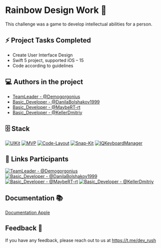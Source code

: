 # Rainbow Design Work 🌈

This challenge was a game to develop intellectual abilities for a person.


## ⚡️ Project Tasks Completed

 - Create User Interface Design
 - Swift 5 project, supported iOS – 15
 - Code according to guidelines


## 💻 Authors in the project

- [TeamLeader - @Demogorgonius](https://github.com/Demogorgonius)
- [Basic_Developer - @DanilaBolshakov1999](https://github.com/DanilaBolshakov1999)
- [Basic_Developer - @MaybeRT-rt](https://github.com/MaybeRT-rt)
- [Basic_Developer - @KellerDmitriy](https://github.com/KellerDmitriy)

## 🗄️ Stack

[![UIKit](https://img.shields.io/badge/UIKit-blue.svg)](http://www.gnu.org/licenses/agpl-3.0)
[![MVP](https://img.shields.io/badge/-MVP-green.svg)](https://habr.com/ru/companies/badoo/articles/281162/)
[![Code-Layout](https://img.shields.io/badge/-CodeLayout-green.svg)](https://habr.com/ru/companies/badoo/articles/281162/)
[![Snap-Kit](https://img.shields.io/badge/-SnapKit-yellow.svg)](https://opensource.org/licenses/)
[![IQKeyboardManager](https://img.shields.io/badge/-IQKeyboardManager-red.svg)](https://opensource.org/licenses/)



## 🔗 Links Participants
[![TeamLeader - @Demogorgonius](https://img.shields.io/badge/TeamLeader_@Demogorgonius-000?style=for-the-badge&logo=ko-fi&logoColor=white)](https://github.com/Demogorgonius)
[![Basic_Developer - @DanilaBolshakov1999](https://img.shields.io/badge/Basic_Developer_@DanilaBolshakov1999-000?style=for-the-badge&logo=ko-fi&logoColor=blue)](https://github.com/DanilaBolshakov1999)
[![Basic_Developer - @MaybeRT-rt](https://img.shields.io/badge/Basic_Developer_@MaybeRT_rt-000?style=for-the-badge&logo=ko-fi&logoColor=red)](https://github.com/MaybeRT-rt)
[![Basic_Developer - @KellerDmitriy](https://img.shields.io/badge/Basic_Developer_@KellerDmitriy-000?style=for-the-badge&logo=ko-fi&logoColor=yellow)](https://github.com/KellerDmitriy)


## Documentation 📚

[Documentation Apple](https://developer.apple.com/documentation/)


## Feedback 📨

If you have any feedback, please reach out to us at https://t.me/dev_rush 
